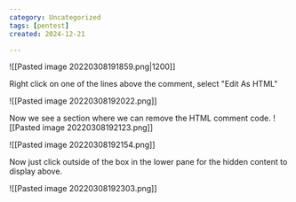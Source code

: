 ```yaml
---
category: Uncategorized
tags: [pentest]
created: 2024-12-21

---
```

![[Pasted image 20220308191859.png|1200]]

Right click on one of the lines above the comment, select "Edit As HTML"

![[Pasted image 20220308192022.png]]

Now we see a section where we can remove the HTML comment code.
![[Pasted image 20220308192123.png]]

![[Pasted image 20220308192154.png]]

Now just click outside of the box in the lower pane for the hidden content to display above.

![[Pasted image 20220308192303.png]]
